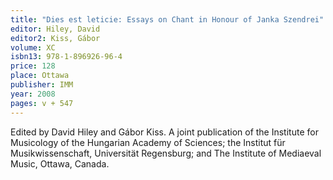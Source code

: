```yaml
---
title: "Dies est leticie: Essays on Chant in Honour of Janka Szendrei"
editor: Hiley, David
editor2: Kiss, Gábor
volume: XC
isbn13: 978-1-896926-96-4
price: 128
place: Ottawa
publisher: IMM
year: 2008
pages: v + 547
---
```

Edited by David Hiley and Gábor Kiss. A joint publication of the Institute for Musicology of the Hungarian Academy of Sciences; the Institut für Musikwissenschaft, Universität Regensburg; and The Institute of Mediaeval Music, Ottawa, Canada.
